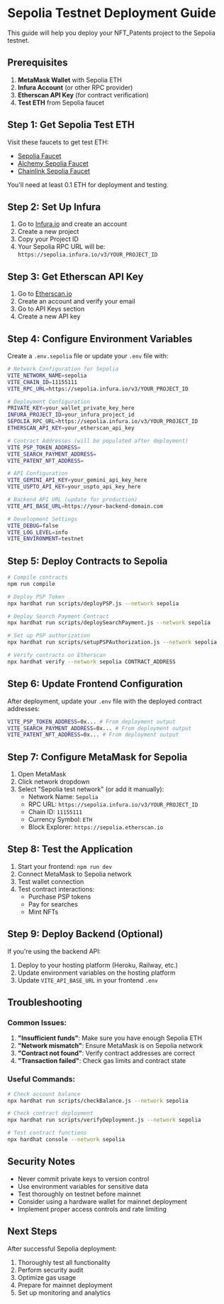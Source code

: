 # Sepolia Testnet Deployment Guide

This guide will help you deploy your NFT_Patents project to the Sepolia testnet.

## Prerequisites

1. **MetaMask Wallet** with Sepolia ETH
2. **Infura Account** (or other RPC provider)
3. **Etherscan API Key** (for contract verification)
4. **Test ETH** from Sepolia faucet

## Step 1: Get Sepolia Test ETH

Visit these faucets to get test ETH:
- [Sepolia Faucet](https://sepoliafaucet.com/)
- [Alchemy Sepolia Faucet](https://sepoliafaucet.com/)
- [Chainlink Sepolia Faucet](https://faucets.chain.link/sepolia)

You'll need at least 0.1 ETH for deployment and testing.

## Step 2: Set Up Infura

1. Go to [Infura.io](https://infura.io/) and create an account
2. Create a new project
3. Copy your Project ID
4. Your Sepolia RPC URL will be: `https://sepolia.infura.io/v3/YOUR_PROJECT_ID`

## Step 3: Get Etherscan API Key

1. Go to [Etherscan.io](https://etherscan.io/)
2. Create an account and verify your email
3. Go to API Keys section
4. Create a new API key

## Step 4: Configure Environment Variables

Create a `.env.sepolia` file or update your `.env` file with:

```bash
# Network Configuration for Sepolia
VITE_NETWORK_NAME=sepolia
VITE_CHAIN_ID=11155111
VITE_RPC_URL=https://sepolia.infura.io/v3/YOUR_PROJECT_ID

# Deployment Configuration
PRIVATE_KEY=your_wallet_private_key_here
INFURA_PROJECT_ID=your_infura_project_id
SEPOLIA_RPC_URL=https://sepolia.infura.io/v3/YOUR_PROJECT_ID
ETHERSCAN_API_KEY=your_etherscan_api_key

# Contract Addresses (will be populated after deployment)
VITE_PSP_TOKEN_ADDRESS=
VITE_SEARCH_PAYMENT_ADDRESS=
VITE_PATENT_NFT_ADDRESS=

# API Configuration
VITE_GEMINI_API_KEY=your_gemini_api_key_here
VITE_USPTO_API_KEY=your_uspto_api_key_here

# Backend API URL (update for production)
VITE_API_BASE_URL=https://your-backend-domain.com

# Development Settings
VITE_DEBUG=false
VITE_LOG_LEVEL=info
VITE_ENVIRONMENT=testnet
```

## Step 5: Deploy Contracts to Sepolia

```bash
# Compile contracts
npm run compile

# Deploy PSP Token
npx hardhat run scripts/deployPSP.js --network sepolia

# Deploy Search Payment Contract
npx hardhat run scripts/deploySearchPayment.js --network sepolia

# Set up PSP authorization
npx hardhat run scripts/setupPSPAuthorization.js --network sepolia

# Verify contracts on Etherscan
npx hardhat verify --network sepolia CONTRACT_ADDRESS
```

## Step 6: Update Frontend Configuration

After deployment, update your `.env` file with the deployed contract addresses:

```bash
VITE_PSP_TOKEN_ADDRESS=0x... # From deployment output
VITE_SEARCH_PAYMENT_ADDRESS=0x... # From deployment output
VITE_PATENT_NFT_ADDRESS=0x... # From deployment output
```

## Step 7: Configure MetaMask for Sepolia

1. Open MetaMask
2. Click network dropdown
3. Select "Sepolia test network" (or add it manually):
   - Network Name: `Sepolia`
   - RPC URL: `https://sepolia.infura.io/v3/YOUR_PROJECT_ID`
   - Chain ID: `11155111`
   - Currency Symbol: `ETH`
   - Block Explorer: `https://sepolia.etherscan.io`

## Step 8: Test the Application

1. Start your frontend: `npm run dev`
2. Connect MetaMask to Sepolia network
3. Test wallet connection
4. Test contract interactions:
   - Purchase PSP tokens
   - Pay for searches
   - Mint NFTs

## Step 9: Deploy Backend (Optional)

If you're using the backend API:

1. Deploy to your hosting platform (Heroku, Railway, etc.)
2. Update environment variables on the hosting platform
3. Update `VITE_API_BASE_URL` in your frontend `.env`

## Troubleshooting

### Common Issues:

1. **"Insufficient funds"**: Make sure you have enough Sepolia ETH
2. **"Network mismatch"**: Ensure MetaMask is on Sepolia network
3. **"Contract not found"**: Verify contract addresses are correct
4. **"Transaction failed"**: Check gas limits and contract state

### Useful Commands:

```bash
# Check account balance
npx hardhat run scripts/checkBalance.js --network sepolia

# Check contract deployment
npx hardhat run scripts/verifyDeployment.js --network sepolia

# Test contract functions
npx hardhat console --network sepolia
```

## Security Notes

- Never commit private keys to version control
- Use environment variables for sensitive data
- Test thoroughly on testnet before mainnet
- Consider using a hardware wallet for mainnet deployment
- Implement proper access controls and rate limiting

## Next Steps

After successful Sepolia deployment:
1. Thoroughly test all functionality
2. Perform security audit
3. Optimize gas usage
4. Prepare for mainnet deployment
5. Set up monitoring and analytics

